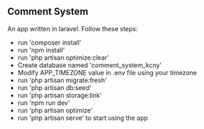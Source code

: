 ## Comment System

An app written in laravel. Follow these steps:

- run 'composer install'
- run 'npm install'
- run 'php artisan optimize:clear'
- Create database named 'comment_system_kcny'
- Modify APP_TIMEZONE value in .env file using your timezone
- run 'php artisan migrate:fresh'
- run 'php artisan db:seed'
- run 'php artisan storage:link'
- run 'npm run dev'
- run 'php artisan optimize'
- run 'php artisan serve' to start using the app
